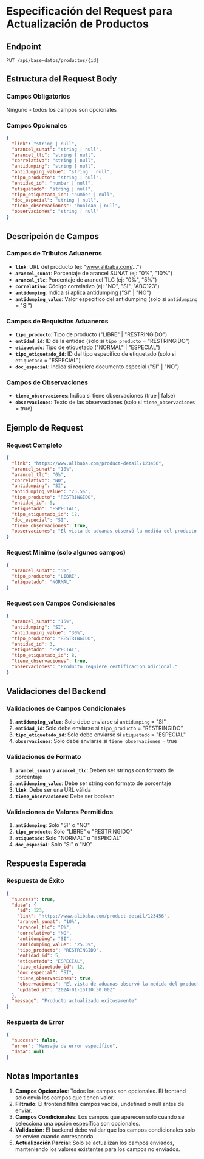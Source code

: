 # Especificación del Request para Actualización de Productos

## Endpoint
```
PUT /api/base-datos/productos/{id}
```

## Estructura del Request Body

### Campos Obligatorios
Ninguno - todos los campos son opcionales

### Campos Opcionales

```json
{
  "link": "string | null",
  "arancel_sunat": "string | null",
  "arancel_tlc": "string | null", 
  "correlativo": "string | null",
  "antidumping": "string | null",
  "antidumping_value": "string | null",
  "tipo_producto": "string | null",
  "entidad_id": "number | null",
  "etiquetado": "string | null",
  "tipo_etiquetado_id": "number | null",
  "doc_especial": "string | null",
  "tiene_observaciones": "boolean | null",
  "observaciones": "string | null"
}
```

## Descripción de Campos

### Campos de Tributos Aduaneros
- **`link`**: URL del producto (ej: "www.alibaba.com/...")
- **`arancel_sunat`**: Porcentaje de arancel SUNAT (ej: "0%", "10%")
- **`arancel_tlc`**: Porcentaje de arancel TLC (ej: "0%", "5%")
- **`correlativo`**: Código correlativo (ej: "NO", "SI", "ABC123")
- **`antidumping`**: Indica si aplica antidumping ("SI" | "NO")
- **`antidumping_value`**: Valor específico del antidumping (solo si `antidumping` = "SI")

### Campos de Requisitos Aduaneros
- **`tipo_producto`**: Tipo de producto ("LIBRE" | "RESTRINGIDO")
- **`entidad_id`**: ID de la entidad (solo si `tipo_producto` = "RESTRINGIDO")
- **`etiquetado`**: Tipo de etiquetado ("NORMAL" | "ESPECIAL")
- **`tipo_etiquetado_id`**: ID del tipo específico de etiquetado (solo si `etiquetado` = "ESPECIAL")
- **`doc_especial`**: Indica si requiere documento especial ("SI" | "NO")

### Campos de Observaciones
- **`tiene_observaciones`**: Indica si tiene observaciones (true | false)
- **`observaciones`**: Texto de las observaciones (solo si `tiene_observaciones` = true)

## Ejemplo de Request

### Request Completo
```json
{
  "link": "https://www.alibaba.com/product-detail/123456",
  "arancel_sunat": "10%",
  "arancel_tlc": "0%",
  "correlativo": "NO",
  "antidumping": "SI",
  "antidumping_value": "25.5%",
  "tipo_producto": "RESTRINGIDO",
  "entidad_id": 5,
  "etiquetado": "ESPECIAL",
  "tipo_etiquetado_id": 12,
  "doc_especial": "SI",
  "tiene_observaciones": true,
  "observaciones": "El vista de aduanas observó la medida del producto."
}
```

### Request Mínimo (solo algunos campos)
```json
{
  "arancel_sunat": "5%",
  "tipo_producto": "LIBRE",
  "etiquetado": "NORMAL"
}
```

### Request con Campos Condicionales
```json
{
  "arancel_sunat": "15%",
  "antidumping": "SI",
  "antidumping_value": "30%",
  "tipo_producto": "RESTRINGIDO",
  "entidad_id": 3,
  "etiquetado": "ESPECIAL",
  "tipo_etiquetado_id": 8,
  "tiene_observaciones": true,
  "observaciones": "Producto requiere certificación adicional."
}
```

## Validaciones del Backend

### Validaciones de Campos Condicionales
1. **`antidumping_value`**: Solo debe enviarse si `antidumping` = "SI"
2. **`entidad_id`**: Solo debe enviarse si `tipo_producto` = "RESTRINGIDO"
3. **`tipo_etiquetado_id`**: Solo debe enviarse si `etiquetado` = "ESPECIAL"
4. **`observaciones`**: Solo debe enviarse si `tiene_observaciones` = true

### Validaciones de Formato
1. **`arancel_sunat`** y **`arancel_tlc`**: Deben ser strings con formato de porcentaje
2. **`antidumping_value`**: Debe ser string con formato de porcentaje
3. **`link`**: Debe ser una URL válida
4. **`tiene_observaciones`**: Debe ser boolean

### Validaciones de Valores Permitidos
1. **`antidumping`**: Solo "SI" o "NO"
2. **`tipo_producto`**: Solo "LIBRE" o "RESTRINGIDO"
3. **`etiquetado`**: Solo "NORMAL" o "ESPECIAL"
4. **`doc_especial`**: Solo "SI" o "NO"

## Respuesta Esperada

### Respuesta de Éxito
```json
{
  "success": true,
  "data": {
    "id": 123,
    "link": "https://www.alibaba.com/product-detail/123456",
    "arancel_sunat": "10%",
    "arancel_tlc": "0%",
    "correlativo": "NO",
    "antidumping": "SI",
    "antidumping_value": "25.5%",
    "tipo_producto": "RESTRINGIDO",
    "entidad_id": 5,
    "etiquetado": "ESPECIAL",
    "tipo_etiquetado_id": 12,
    "doc_especial": "SI",
    "tiene_observaciones": true,
    "observaciones": "El vista de aduanas observó la medida del producto.",
    "updated_at": "2024-01-15T10:30:00Z"
  },
  "message": "Producto actualizado exitosamente"
}
```

### Respuesta de Error
```json
{
  "success": false,
  "error": "Mensaje de error específico",
  "data": null
}
```

## Notas Importantes

1. **Campos Opcionales**: Todos los campos son opcionales. El frontend solo envía los campos que tienen valor.
2. **Filtrado**: El frontend filtra campos vacíos, undefined o null antes de enviar.
3. **Campos Condicionales**: Los campos que aparecen solo cuando se selecciona una opción específica son opcionales.
4. **Validación**: El backend debe validar que los campos condicionales solo se envíen cuando corresponda.
5. **Actualización Parcial**: Solo se actualizan los campos enviados, manteniendo los valores existentes para los campos no enviados. 